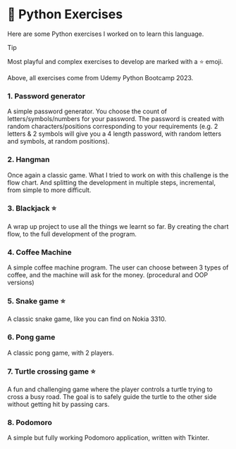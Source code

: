 # :snake: Python Exercises

Here are some Python exercises I worked on to learn this language.

> [!TIP]
> Most playful and complex exercises to develop are marked with a :star: emoji.

Above, all exercises come from Udemy Python Bootcamp 2023.

### 1. Password generator

A simple password generator. You choose the count of letters/symbols/numbers for your password. The password is created
with random characters/positions corresponding to your requirements (e.g. 2 letters & 2 symbols will give you a 4 length
password, with random letters and symbols, at random positions).

### 2. Hangman

Once again a classic game. What I tried to work on with this challenge is the flow chart. And splitting the development
in multiple steps, incremental, from simple to more difficult.

### 3. Blackjack :star:

A wrap up project to use all the things we learnt so far. By creating the chart flow, to the full development of the
program.

### 4. Coffee Machine

A simple coffee machine program. The user can choose between 3 types of coffee, and the machine will ask for the
money. (procedural and OOP versions)

### 5. Snake game :star:
A classic snake game, like you can find on Nokia 3310.

### 6. Pong game
A classic pong game, with 2 players.

### 7. Turtle crossing game :star:
A fun and challenging game where the player controls a turtle trying to cross a busy road. The goal is to safely guide the turtle to the other side without getting hit by passing cars.

### 8. Podomoro
A simple but fully working Podomoro application, written with Tkinter.
